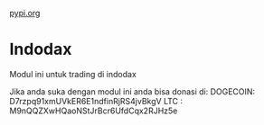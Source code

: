 [pypi.org](https://pypi.org/manage/project/indodax/releases/)

# Indodax
Modul ini untuk trading di indodax

Jika anda suka dengan modul ini anda bisa donasi di:
DOGECOIN: D7rzpq91xmUVkER6E1ndfinRjRS4jvBkgV
LTC     : M9nQQZXwHQaoNStJrBcr6UfdCqx2RJHz5e
